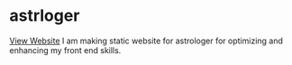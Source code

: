 # astrloger
<a href="https://jadhavsnehal2000.github.io/astrloger/">View Website</a>
I am making static website for astrologer for optimizing and enhancing my front end skills.

